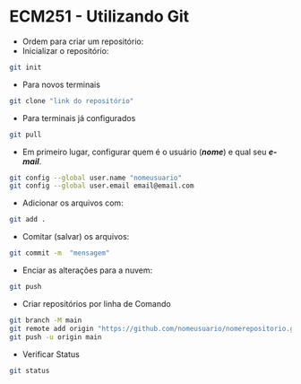 # ECM251 - Utilizando Git

- Ordem para criar um repositório:
- Inicializar o repositório:
```bash
git init
```

- Para novos terminais
```bash
git clone "link do repositório"
```

- Para terminais já configurados
```bash
git pull
```

- Em primeiro lugar, configurar quem é o usuário (***nome***) e qual seu ***e-mail***.

```bash
git config --global user.name "nomeusuario"
git config --global user.email email@email.com
```

- Adicionar os arquivos com:
```bash
git add .
```
- Comitar (salvar) os arquivos:
```bash
git commit -m  "mensagem"
```

- Enciar as alterações para a nuvem:
```bash
git push
```

- Criar repositórios por linha de Comando
```bash 
git branch -M main
git remote add origin "https://github.com/nomeusuario/nomerepositorio.git"
git push -u origin main
```

- Verificar Status
```bash
git status
```
